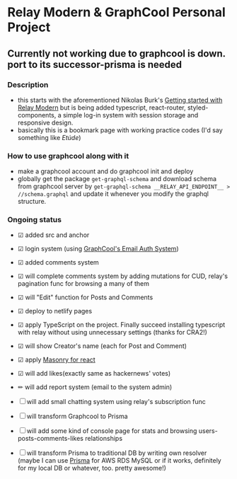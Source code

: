 # Relay Modern & GraphCool Personal Project

## Currently not working due to graphcool is down. port to its successor-prisma is needed

### Description

- this starts with the aforementioned Nikolas Burk's [Getting started with Relay Modern](https://blog.graph.cool/getting-started-with-relay-modern-46f8de6bd6ec) but is being added typescript, react-router, styled-components, a simple log-in system with session storage and responsive design.
- basically this is a bookmark page with working practice codes (I'd say something like *Etúde*)

### How to use graphcool along with it

- make a graphcool account and do graphcool init and deploy
- globally get the package `get-graphql-schema` and download schema from graphcool server by ```get-graphql-schema __RELAY_API_ENDPOINT__ > //schema.graphql``` and update it whenever you modify the graphql structure.

### Ongoing status

- &#9745; added src and anchor
- &#9745; login system (using [GraphCool's Email Auth System](https://github.com/graphcool/templates/tree/master/auth/email-password))
- &#9745; added comments system
- &#9745; will complete comments system by adding mutations for CUD, relay's pagination func for browsing a many of them
- &#9745; will "Edit" function for Posts and Comments
- &#9745; deploy to netlify pages
- &#9745; apply TypeScript on the project. Finally succeed installing typescript with relay without using unnecessary settings (thanks for CRA2!)
- &#9745; will show Creator's name (each for Post and Comment)
- &#9745; apply [Masonry for react](https://github.com/eiriklv/react-masonry-component)
- &#9745; will add likes(exactly same as hackernews' votes)
- &#9999; will add report system (email to the system admin)

- &#9744; will add small chatting system using relay's subscription func
- &#9744; will transform Graphcool to Prisma
- &#9744; will add some kind of console page for stats and browsing users-posts-comments-likes relationships
- &#9744; will transform Prisma to traditional DB by writing own resolver (maybe I can use [Prisma](https://gist.github.com/marktani/2cbbe6467cb66bc9959b63313a248988) for AWS RDS MySQL or if it works, definitely for my local DB or whatever, too. pretty awesome!)
